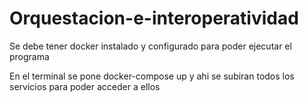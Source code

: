 # Orquestacion-e-interoperatividad
Se debe tener docker instalado y configurado para poder ejecutar el programa

En el terminal se pone docker-compose up y ahi se subiran todos los servicios para poder acceder a ellos
